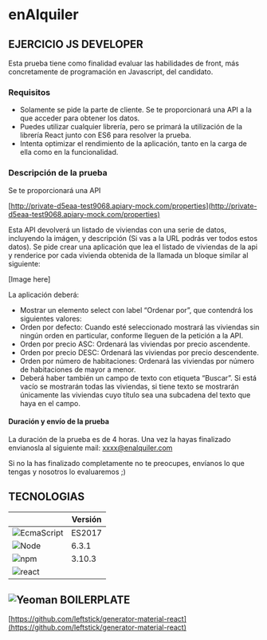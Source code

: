 # enAlquiler

## EJERCICIO JS DEVELOPER
Esta prueba tiene como finalidad evaluar las habilidades de front, más concretamente de  programación en Javascript, del candidato.

### Requisitos
- Solamente se pide la parte de cliente. Se te proporcionará una API a la que acceder para obtener los datos.
- Puedes utilizar cualquier librería, pero se primará la utilización de la librería React junto con ES6 para resolver la prueba.
- Intenta optimizar el rendimiento de la aplicación, tanto en la carga de ella como en la funcionalidad.

### Descripción de la prueba
Se te proporcionará una API

[http://private-d5eaa-test9068.apiary-mock.com/properties](http://private-d5eaa-test9068.apiary-mock.com/properties)

Esta API devolverá un listado de viviendas con una serie de datos, incluyendo la imágen, y descripción (Si vas a la URL podrás ver todos estos datos). Se pide crear una aplicación que lea el listado de viviendas de la api y renderice por cada vivienda obtenida de la llamada un bloque similar al siguiente:

[Image here]

La aplicación deberá:
- Mostrar un elemento select con label “Ordenar por”, que contendrá los siguientes valores:
 - Orden por defecto: Cuando esté seleccionado mostrará las viviendas sin ningún orden en particular, conforme lleguen de la petición a la API.
 - Orden por precio ASC: Ordenará las viviendas por precio ascendente.
 - Orden por precio DESC: Ordenará las viviendas por precio descendente.
 - Orden por número de habitaciones: Ordenará las viviendas por número de habitaciones de mayor a menor.
- Deberá haber también un campo de texto con etiqueta “Buscar”. Si está vacío se mostrarán todas las viviendas, si tiene texto se mostrarán únicamente las viviendas cuyo título sea una subcadena del texto que haya en el campo.

#### Duración y envío de la prueba
La duración de la prueba es de 4 horas. Una vez la hayas finalizado envianosla al siguiente mail: [xxxx@enalquiler.com](xxxx@enalquiler.com)

Si no la has finalizado completamente no te preocupes, envíanos lo que tengas y nosotros lo evaluaremos ;)

## TECNOLOGIAS

|   | Versión |
|---|---|
| ![EcmaScript](https://gitcdn.xyz/repo/vorillaz/devicons/master/!SVG/js_badge.svg) | ES2017 |
| ![Node](https://gitcdn.xyz/repo/vorillaz/devicons/master/!SVG/nodejs_small.svg) | 6.3.1 |
| ![npm](https://gitcdn.xyz/repo/vorillaz/devicons/master/!SVG/npm.svg) | 3.10.3 |
| ![react](https://gitcdn.xyz/repo/vorillaz/devicons/master/!SVG/react.svg) |  |


## ![Yeoman](https://raw.githack.com/andresin87/enAlquiler/master/assets/Yeoman.svg) BOILERPLATE
[https://github.com/leftstick/generator-material-react](https://github.com/leftstick/generator-material-react)